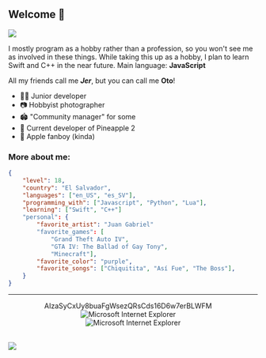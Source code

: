 ## Welcome 👋
<img src="https://cdn.discordapp.com/attachments/1183096857950441522/1184749809253486692/wide.jpg">

I mostly program as a hobby rather than a profession, so you won't see me as involved in these things. While taking this up as a hobby, I plan to learn Swift and C++ in the near future. Main language: **JavaScript**

 All my friends call me ***Jer***, but you can call me **Oto**!
 
 - 🧑‍💻 Junior developer
 - 📷 Hobbyist photographer
 - 🏟️ "Community manager" for some
 - 🍍 Current developer of Pineapple 2
 - 🍎 Apple fanboy (kinda)
 
 
### More about me:
```json
{
    "level": 18,
    "country": "El Salvador",
    "languages": ["en_US", "es_SV"],
    "programming_with": ["Javascript", "Python", "Lua"],
    "learning": ["Swift", "C++"]
    "personal": {
        "favorite_artist": "Juan Gabriel"
        "favorite_games": [
            "Grand Theft Auto IV", 
            "GTA IV: The Ballad of Gay Tony", 
            "Minecraft"],
        "favorite_color": "purple",
        "favorite_songs": ["Chiquitita", "Así Fue", "The Boss"],
    }
}
```



<hr>

<div align="center">

 AIzaSyCxUy8buaFgWsezQRsCds16D6w7erBLWFM
<span>&nbsp;&nbsp;&nbsp;&nbsp;</span>  
<img src="https://raw.githubusercontent.com/BrunnerLivio/brunnerlivio/master/images/ie_logo.gif" alt="Microsoft Internet Explorer" />
<span>&nbsp;&nbsp;&nbsp;&nbsp;</span>  
<img src="https://raw.githubusercontent.com/BrunnerLivio/brunnerlivio/master/images/noframes.gif" alt="Microsoft Internet Explorer" />
<br>
<br>
</div>
<div style="display: flex;">
<a href="https://discord.com/users/473651601651793940"><img src="https://lanyard.cnrad.dev/api/473651601651793940?showDisplayName=true"></a>
</div>
